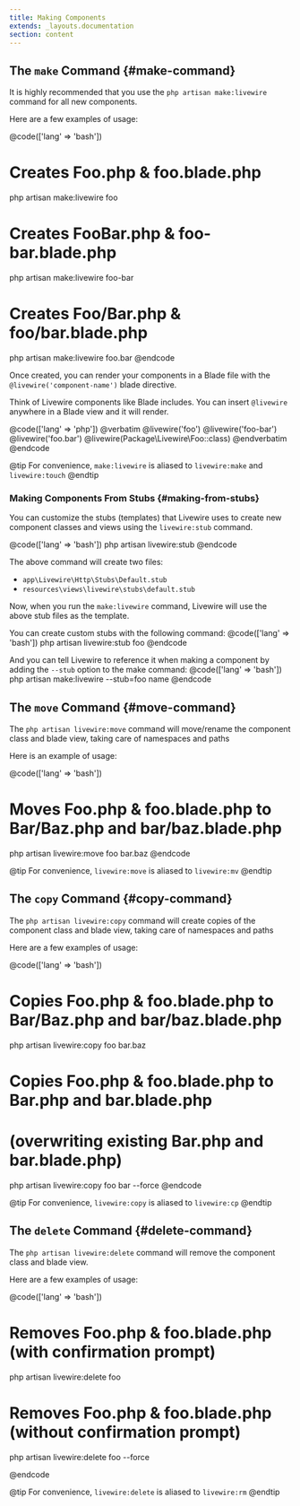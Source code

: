```yaml
---
title: Making Components
extends: _layouts.documentation
section: content
---
```


## The `make` Command {#make-command}

It is highly recommended that you use the `php artisan make:livewire` command for all new components.

Here are a few examples of usage:

@code(['lang' => 'bash'])
# Creates Foo.php & foo.blade.php
php artisan make:livewire foo

# Creates FooBar.php & foo-bar.blade.php
php artisan make:livewire foo-bar

# Creates Foo/Bar.php & foo/bar.blade.php
php artisan make:livewire foo.bar
@endcode

Once created, you can render your components in a Blade file with the `@livewire('component-name')` blade directive.

Think of Livewire components like Blade includes. You can insert `@livewire` anywhere in a Blade view and it will render.

@code(['lang' => 'php'])
@verbatim
@livewire('foo')
@livewire('foo-bar')
@livewire('foo.bar')
@livewire(Package\Livewire\Foo::class)
@endverbatim
@endcode

@tip
For convenience, <code>make:livewire</code> is aliased to <code>livewire:make</code> and <code>livewire:touch</code>
@endtip

### Making Components From Stubs {#making-from-stubs}

You can customize the stubs (templates) that Livewire uses to create new component classes and views using the `livewire:stub` command.

@code(['lang' => 'bash'])
php artisan livewire:stub
@endcode

The above command will create two files:
* `app\Livewire\Http\Stubs\Default.stub`
* `resources\views\livewire\stubs\default.stub`

Now, when you run the `make:livewire` command, Livewire will use the above stub files as the template.

You can create custom stubs with the following command:
@code(['lang' => 'bash'])
php artisan livewire:stub foo
@endcode

And you can tell Livewire to reference it when making a component by adding the `--stub` option to the make command:
@code(['lang' => 'bash'])
php artisan make:livewire --stub=foo name
@endcode

## The `move` Command {#move-command}

The `php artisan livewire:move` command will move/rename the component class and blade view, taking care of namespaces and paths

Here is an example of usage:

@code(['lang' => 'bash'])
# Moves Foo.php & foo.blade.php to Bar/Baz.php and bar/baz.blade.php
php artisan livewire:move foo bar.baz
@endcode

@tip
For convenience, <code>livewire:move</code> is aliased to <code>livewire:mv</code>
@endtip

## The `copy` Command {#copy-command}

The `php artisan livewire:copy` command will create copies of the component class and blade view, taking care of namespaces and paths

Here are a few examples of usage:

@code(['lang' => 'bash'])
# Copies Foo.php & foo.blade.php to Bar/Baz.php and bar/baz.blade.php
php artisan livewire:copy foo bar.baz

# Copies Foo.php & foo.blade.php to Bar.php and bar.blade.php
# (overwriting existing Bar.php and bar.blade.php)
php artisan livewire:copy foo bar --force
@endcode

@tip
For convenience, <code>livewire:copy</code> is aliased to <code>livewire:cp</code>
@endtip

## The `delete` Command {#delete-command}

The `php artisan livewire:delete` command will remove the component class and blade view.

Here are a few examples of usage:

@code(['lang' => 'bash'])
# Removes Foo.php & foo.blade.php (with confirmation prompt)
php artisan livewire:delete foo

# Removes Foo.php & foo.blade.php (without confirmation prompt)
php artisan livewire:delete foo --force

@endcode

@tip
For convenience, <code>livewire:delete</code> is aliased to <code>livewire:rm</code>
@endtip
